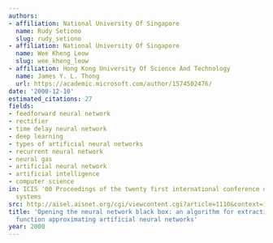 ```yaml
---
authors:
- affiliation: National University Of Singapore
  name: Rudy Setiono
  slug: rudy_setiono
- affiliation: National University Of Singapore
  name: Wee Kheng Leow
  slug: wee_kheng_leow
- affiliation: Hong Kong University Of Science And Technology
  name: James Y. L. Thong
  url: https://academic.microsoft.com/author/1574502476/
date: '2000-12-10'
estimated_citations: 27
fields:
- feedforward neural network
- rectifier
- time delay neural network
- deep learning
- types of artificial neural networks
- recurrent neural network
- neural gas
- artificial neural network
- artificial intelligence
- computer science
in: ICIS '00 Proceedings of the twenty first international conference on Information
  systems
src: http://aisel.aisnet.org/cgi/viewcontent.cgi?article=1110&context=icis2000
title: 'Opening the neural network black box: an algorithm for extracting rules from
  function approximating artificial neural networks'
year: 2000
---
```

